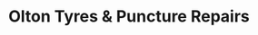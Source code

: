 ---
title: "Olton Tyres & Puncture Repairs"
url: /birmingham/olton-tyres-und-puncture-repairs/
shop: Reifen
---